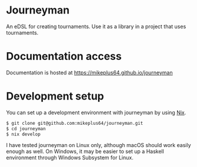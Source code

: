 # Journeyman

An eDSL for creating tournaments. Use it as a library in a project that uses
tournaments.

# Documentation access

Documentation is hosted at https://mikeplus64.github.io/journeyman

# Development setup

You can set up a development environment with journeyman by using
[Nix](https://nixos.org/).

``` sh
$ git clone git@github.com:mikeplus64/journeyman.git
$ cd journeyman
$ nix develop
```

I have tested journeyman on Linux only, although macOS should work easily enough
as well. On Windows, it may be easier to set up a Haskell environment through
Windows Subsystem for Linux.

